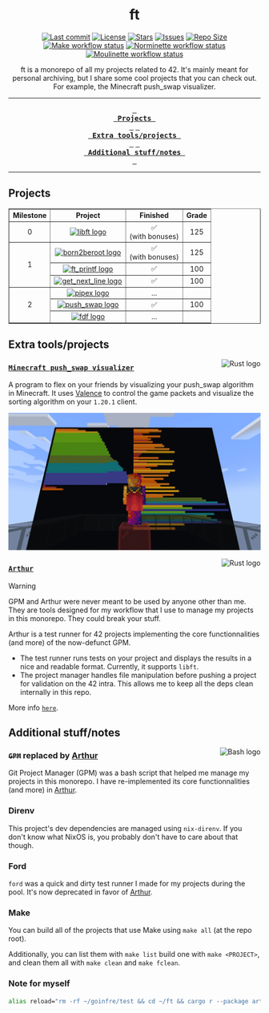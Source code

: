 <div align="center">
    <h1>ft</h1>
</div>

<div align="center">
  <p>
    <a href="https://github.com/airone01/ft/pulse"><img alt="Last commit" src="https://img.shields.io/github/last-commit/airone01/ft?style=flat-square&logo=starship&color=8bd5ca&logoColor=D9E0EE&labelColor=302D41"/></a>
    <a href="https://github.com/airone01/ft/blob/main/LICENSE"><img alt="License" src="https://img.shields.io/github/license/airone01/ft?style=flat-square&logo=unlicense&color=ee999f&logoColor=D9E0EE&labelColor=302D41" /></a>
    <a href="https://github.com/airone01/ft/stargazers"><img alt="Stars" src="https://img.shields.io/github/stars/airone01/ft?style=flat-square&logo=githubsponsors&color=c69ff5&logoColor=D9E0EE&labelColor=302D41" /></a>
    <a href="https://github.com/airone01/ft/issues"><img alt="Issues" src="https://img.shields.io/github/issues/airone01/ft?style=flat-square&logo=bilibili&color=F5E0DC&logoColor=D9E0EE&labelColor=302D41" /></a>
    <a href="https://github.com/airone01/ft"><img alt="Repo Size" src="https://img.shields.io/github/repo-size/airone01/ft?color=%23DDB6F2&label=SIZE&logo=codesandbox&style=flat-square&logoColor=D9E0EE&labelColor=302D41" /></a><br />
    <a href="https://github.com/airone01/ft/actions/workflows/make.yml"><img alt="Make workflow status" src="https://img.shields.io/github/actions/workflow/status/airone01/ft/make.yml?style=flat-square&logo=github&logoColor=D9E0EE&labelColor=302D41" /></a>
    <a href="https://github.com/airone01/ft/actions/workflows/norminette.yml"><img alt="Norminette workflow status" src="https://img.shields.io/github/actions/workflow/status/airone01/ft/norminette.yml?style=flat-square&logo=github&logoColor=D9E0EE&labelColor=302D41" /></a>
    <a href="https://github.com/airone01/ft/actions/workflows/moulinette.yml"><img alt="Moulinette workflow status" src="https://img.shields.io/github/actions/workflow/status/airone01/ft/moulinette.yml?style=flat-square&logo=github&logoColor=D9E0EE&labelColor=302D41" /></a>
  </p>
</div>

<div align="center">
  <a>
    ft is a monorepo of all my projects related to 42. It's mainly meant for personal archiving, but I share some cool projects that you can check out. For example, the Minecraft push_swap visualizer.
  </a>
</div>

---

<div align="center"><p>

[Projects]: #projects
[Extra tools/projects]: #extra-toolsprojects
[Additional stuff/notes]: #additional-stuffnotes

**[<kbd> <br> Projects <br> </kbd>][Projects]**
**[<kbd> <br> Extra tools/projects <br> </kbd>][Extra tools/projects]**
**[<kbd> <br> Additional stuff/notes <br> </kbd>][Additional stuff/notes]**

</p></div>

---

## Projects

<table border="1" align="center">
  <thead>
    <tr>
      <th><strong>Milestone</strong></th>
      <th><strong>Project</strong></th>
      <th><strong>Finished</strong></th>
      <th><strong>Grade</strong></th>
    </tr>
  </thead>
  <tbody>
    <tr align="center">
      <td>0</td>
      <td><a href="/milestone-0-libft/README.md"><img src="https://github.com/ayogun/42-project-badges/raw/main/badges/libftm.png" alt="libft logo"></a></td>
      <td>✅ <br> (with bonuses)</td>
      <td>125</td>
    </tr>
    <tr align="center">
      <td rowspan="3">1</td>
      <td><a href="/milestone-1-born2beroot/README.md"><img src="https://github.com/ayogun/42-project-badges/raw/main/badges/born2berootm.png" alt="born2beroot logo"></a></td>
      <td>✅ <br> (with bonuses)</td>
      <td>125</td>
    </tr>
    <tr align="center">
      <td><a href="/milestone-1-ft_printf/README.md"><img src="https://github.com/ayogun/42-project-badges/raw/main/badges/ft_printfe.png" alt="ft_printf logo"></a></td>
      <td>✅</td>
      <td>100</td>
    </tr>
    <tr align="center">
      <td><a href="/milestone-1-get_next_line/README.md"><img src="https://github.com/ayogun/42-project-badges/raw/main/badges/get_next_linee.png" alt="get_next_line logo"></a></td>
      <td>✅</td>
      <td>100</td>
    </tr>
    <tr align="center">
      <td rowspan="3">2</td>
      <td><a href="/milestone-2-pipex/README.md"><img src="https://github.com/ayogun/42-project-badges/raw/main/badges/pipexn.png" alt="pipex logo"></a></td>
      <td>...</td>
      <td></td>
    </tr>
    <tr align="center">
      <td><a href="/milestone-2-push_swap/README.md"><img src="https://github.com/ayogun/42-project-badges/raw/main/badges/push_swape.png" alt="push_swap logo"></a></td>
      <td>✅</td>
      <td>100</td>
    </tr>
    <tr align="center">
      <td><a href="/milestone-2-fdf/README.md"><img src="https://github.com/ayogun/42-project-badges/raw/main/badges/fdfe.png" alt="fdf logo"></a></td>
      <td>...</td>
      <td></td>
    </tr>
  </tbody>
</table>

## Extra tools/projects

<img alt="Rust logo" src="https://skillicons.dev/icons?i=rust" align="right" />

### [`Minecraft push_swap visualizer`](https://github.com/airone01/ft/tree/main/extra-push-swap-visualizer-minecraft)

A program to flex on your friends by visualizing your push_swap algorithm in Minecraft. It uses [Valence](https://valence.rs/) to control the game packets and visualize the sorting algorithm on your `1.20.1` client.

![In-game screenshot](/.github/assets/screenshot_1.webp)

<img alt="Rust logo" src="https://skillicons.dev/icons?i=rust" align="right" />

### [`Arthur`](/extra-arthur/README.md)

> [!WARNING]
> GPM and Arthur were never meant to be used by anyone other than me. They are tools designed for my workflow that I use to manage my projects in this monorepo.
> They could break your stuff.

Arthur is a test runner for 42 projects implementing the core functionnalities (and more) of the now-defunct GPM.
- The test runner runs tests on your project and displays the results in a nice and readable format. Currently, it supports `libft`.
- The project manager handles file manipulation before pushing a project for validation on the 42 intra. This allows me to keep all the deps clean internally in this repo.

More info [`here`](/extra-arthur/README.md).

## Additional stuff/notes

<img alt="Bash logo" src="https://skillicons.dev/icons?i=bash" align="right" />

### ~~`GPM`~~ replaced by [Arthur](#arthur)

Git Project Manager (GPM) was a bash script that helped me manage my projects in this monorepo.
I have re-implemented its core functionnalities (and more) in [Arthur](#arthur).

### Direnv

This project's dev dependencies are managed using `nix-direnv`. If you don't know what NixOS is, you probably don't have to care about that though.

### Ford

`ford` was a quick and dirty test runner I made for my projects during the pool. It's now deprecated in favor of [Arthur](#arthur).

### Make

You can build all of the projects that use Make using `make all` (at the repo root).

Additionally, you can list them with `make list` build one with `make <PROJECT>`, and clean them all with `make clean` and `make fclean`.

### Note for myself

```bash
alias reload="rm -rf ~/goinfre/test && cd ~/ft && cargo r --package arthur -- -vvv p s push_swap https://github.com/airone01/gpm-test && git clone https://github.com/airone01/gpm-test ~/goinfre/test && cd ~/goinfre/test && make all bonus"
```
